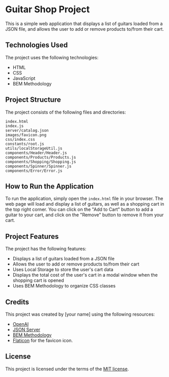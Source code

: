 # Guitar Shop Project

This is a simple web application that displays a list of guitars loaded from a JSON file, and allows the user to add or remove products to/from their cart.

## Technologies Used

The project uses the following technologies:

- HTML
- CSS
- JavaScript
- BEM Methodology

## Project Structure

The project consists of the following files and directories:

```
index.html
index.js
server/catalog.json
images/favicon.png
css/index.css
constants/root.js
utils/localStorageUtil.js
components/Header/Header.js
components/Products/Products.js
components/Shopping/Shopping.js
components/Spinner/Spinner.js
components/Error/Error.js
```

## How to Run the Application

To run the application, simply open the `index.html` file in your browser. The web page will load and display a list of guitars, as well as a shopping cart in the top right corner. You can click on the "Add to Cart" button to add a guitar to your cart, and click on the "Remove" button to remove it from your cart.

## Project Features

The project has the following features:

- Displays a list of guitars loaded from a JSON file
- Allows the user to add or remove products to/from their cart
- Uses Local Storage to store the user's cart data
- Displays the total cost of the user's cart in a modal window when the shopping cart is opened
- Uses BEM Methodology to organize CSS classes

## Credits

This project was created by [your name] using the following resources:

- [OpenAI](https://openai.com/)
- [JSON Server](https://github.com/typicode/json-server)
- [BEM Methodology](https://en.bem.info/methodology/)
- [Flaticon](https://www.flaticon.com/) for the favicon icon.

## License

This project is licensed under the terms of the [MIT license](https://opensource.org/licenses/MIT).
